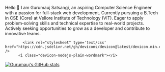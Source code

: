 Hello 👋 I am Gurumauj Satsangi, an aspiring Computer Science Engineer with a passion for full-stack web development. Currently pursuing a B.Tech in CSE (Core) at Vellore Institute of Technology (VIT). Eager to apply problem-solving skills and technical expertise to real-world projects. Actively seeking opportunities to grow as a developer and contribute to innovative teams.


            <link rel="stylesheet" type='text/css' href="https://cdn.jsdelivr.net/gh/devicons/devicon@latest/devicon.min.css" />
          <i class="devicon-nodejs-plain-wordmark"></i>



[![Gurumauj's GitHub stats](https://github-readme-stats.vercel.app/api?username=GurumaujSatsangi)](https://github.com/GurumaujSatsangi/github-readme-stats)
